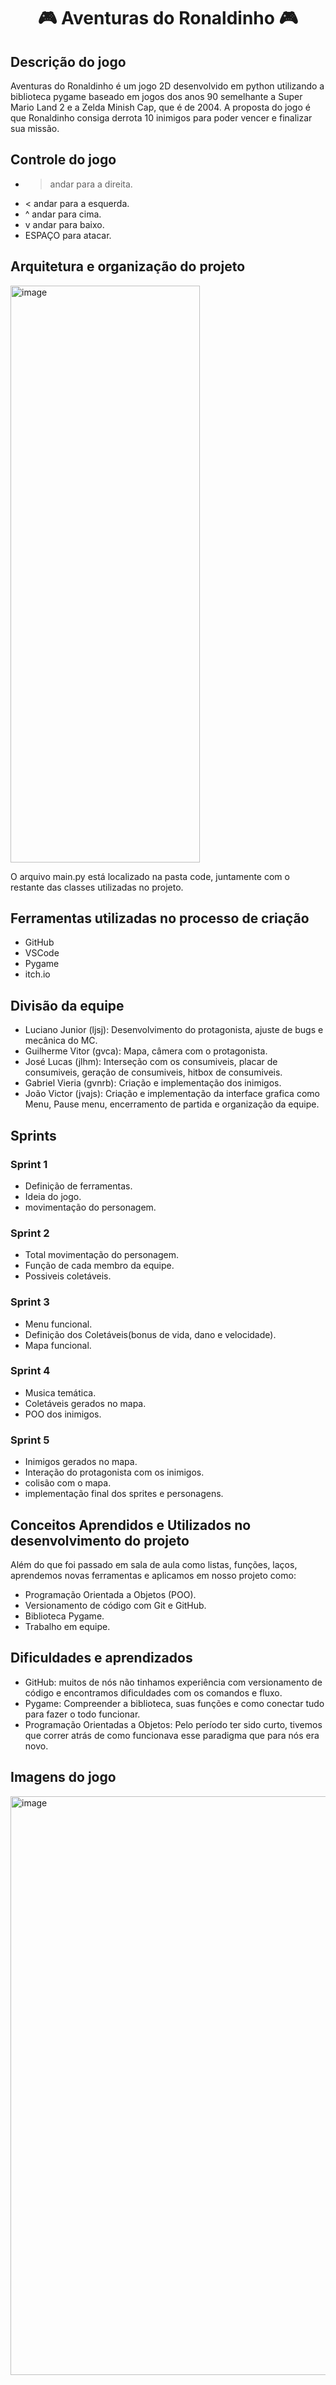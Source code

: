 # <p align="center"> 🎮 Aventuras do Ronaldinho 🎮 </p>


## Descrição do jogo
Aventuras do Ronaldinho é um jogo 2D desenvolvido em python utilizando a biblioteca pygame baseado em jogos dos anos 90 semelhante a Super Mario Land 2 e a Zelda Minish Cap, que é de 2004. A proposta
do jogo é que Ronaldinho consiga derrota 10 inimigos para poder vencer e finalizar sua missão.

## Controle do jogo
* > andar para a direita.
* < andar para a esquerda.
* ^ andar para cima.
* v andar para baixo.
* ESPAÇO para atacar.

## Arquitetura e organização do projeto
<img width="303" height="923" alt="image" src="https://github.com/user-attachments/assets/91213fd8-a17b-4f86-bb53-0a761273000f" />

  
O arquivo main.py está localizado na pasta code, juntamente com o restante das classes utilizadas no projeto.

## Ferramentas utilizadas no processo de criação
* GitHub
* VSCode
* Pygame
* itch.io

## Divisão da equipe
*  Luciano Junior (ljsj): Desenvolvimento do protagonista, ajuste de bugs e mecânica do MC.
*  Guilherme Vitor (gvca): Mapa, câmera com o protagonista.
*  José Lucas (jlhm): Interseção com os consumiveis, placar de consumiveis, geração de consumiveis, hitbox de consumiveis.
*  Gabriel Vieria (gvnrb): Criação e implementação dos inimigos.
*  João Victor (jvajs): Criação e implementação da interface grafica como Menu, Pause menu, encerramento de partida e organização da equipe.

## Sprints
### Sprint 1
* Definição de ferramentas.
* Ideia do jogo.
* movimentação do personagem.
### Sprint 2
* Total movimentação do personagem.
* Função de cada membro da equipe.
* Possiveis coletáveis.
### Sprint 3
* Menu funcional.
* Definição dos Coletáveis(bonus de vida, dano e velocidade).
* Mapa funcional.
### Sprint 4
* Musica temática.
* Coletáveis gerados no mapa.
* POO dos inimigos.
### Sprint 5
* Inimigos gerados no mapa.
* Interação do protagonista com os inimigos.
* colisão com o mapa.
* implementação final dos sprites e personagens.

## Conceitos Aprendidos e Utilizados no desenvolvimento do projeto
Além do que foi passado em sala de aula como listas, funções, laços, aprendemos novas ferramentas e aplicamos em nosso
projeto como:
* Programação Orientada a Objetos (POO).
* Versionamento de código com Git e GitHub.
* Biblioteca Pygame.
* Trabalho em equipe.

## Dificuldades e aprendizados
* GitHub: muitos de nós não tinhamos experiência com versionamento de código e encontramos dificuldades com os comandos e fluxo.
* Pygame: Compreender a biblioteca, suas funções e como conectar tudo para fazer o todo funcionar.
* Programação Orientadas a Objetos: Pelo período ter sido curto, tivemos que correr atrás de como funcionava esse paradigma que para nós era novo.

## Imagens do jogo
<img width="1605" height="926" alt="image" src="https://github.com/user-attachments/assets/4640220c-7b0f-4b90-b0f9-2177f1602793" />

  


